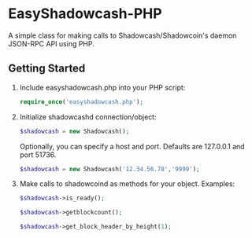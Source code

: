 EasyShadowcash-PHP
===============

A simple class for making calls to Shadowcash/Shadowcoin's daemon JSON-RPC API using PHP.

Getting Started
---------------
1. Include easyshadowcash.php into your PHP script:

    ```php
    require_once('easyshadowcash.php');
    ```
2. Initialize shadowcashd connection/object:

    ```php
    $shadowcash = new Shadowcash();
    ```

    Optionally, you can specify a host and port. Defaults are 127.0.0.1 and port 51736.

    ```php
    $shadowcash = new Shadowcash('12.34.56.78','9999');
    ```

3. Make calls to shadowcoind as methods for your object. Examples:

    ```php
    $shadowcash->is_ready();
    
    $shadowcash->getblockcount();
    
    $shadowcash->get_block_header_by_height(1);
    ```
